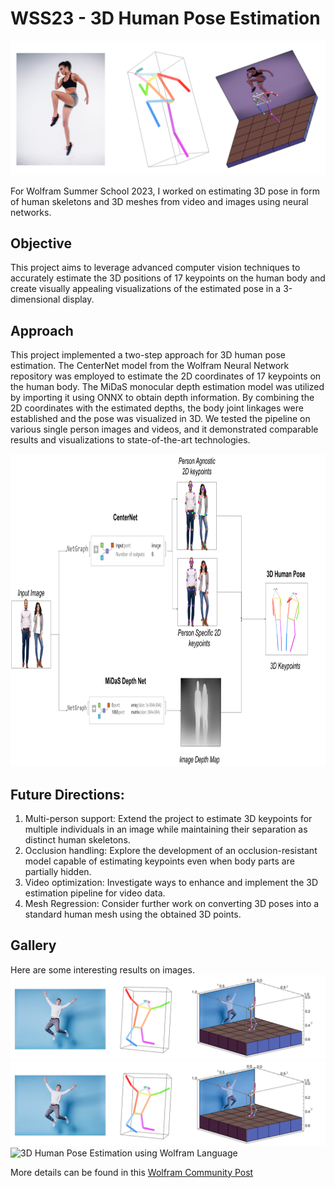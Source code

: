 # WSS23 - 3D Human Pose Estimation

<img src="Pose Collage Banner.png" alt="3D Human Pose Estimation using Wolfram Language"/>

For Wolfram Summer School 2023, I worked on estimating 3D pose in form of human skeletons and 3D meshes from video and images using neural networks.

## Objective
This project aims to leverage advanced computer vision techniques to accurately estimate the 3D positions of 17 keypoints on the human body and create visually appealing visualizations of the estimated pose in a 3-dimensional display.


## Approach
This project implemented a two-step approach for 3D human pose estimation. The CenterNet model from the Wolfram Neural Network repository was employed to estimate the 2D coordinates of 17 keypoints on the human body. The MiDaS monocular depth estimation model was utilized by importing it using ONNX to obtain depth information. By combining the 2D coordinates with the estimated depths, the body joint linkages were established and the pose was visualized in 3D. We tested the pipeline on various single person images and videos, and it demonstrated comparable results and visualizations to state-of-the-art technologies.

<img src="architecture.png" alt="3D Human Pose Estimation using Wolfram Language" height="500"/>

## Future Directions:

1. Multi-person support: Extend the project to estimate 3D keypoints for multiple individuals in an image while maintaining their separation as distinct human skeletons.
2. Occlusion handling: Explore the development of an occlusion-resistant model capable of estimating keypoints even when body parts are partially hidden.
3. Video optimization: Investigate ways to enhance and implement the 3D estimation pipeline for video data.
4. Mesh Regression: Consider further work on converting 3D poses into a standard human mesh using the obtained 3D points.

## Gallery
Here are some interesting results on images.
<img src="Outputs/result-collage-1.png" alt="3D Human Pose Estimation using Wolfram Language"/>
<img src="Outputs/result-collage-1.png" alt="3D Human Pose Estimation using Wolfram Language"/>
<img src="Outputs/skeleton gif.gif" alt="3D Human Pose Estimation using Wolfram Language" height="300"/>


More details can be found in this [Wolfram Community Post](https://community.wolfram.com/groups/-/m/t/2958416)
